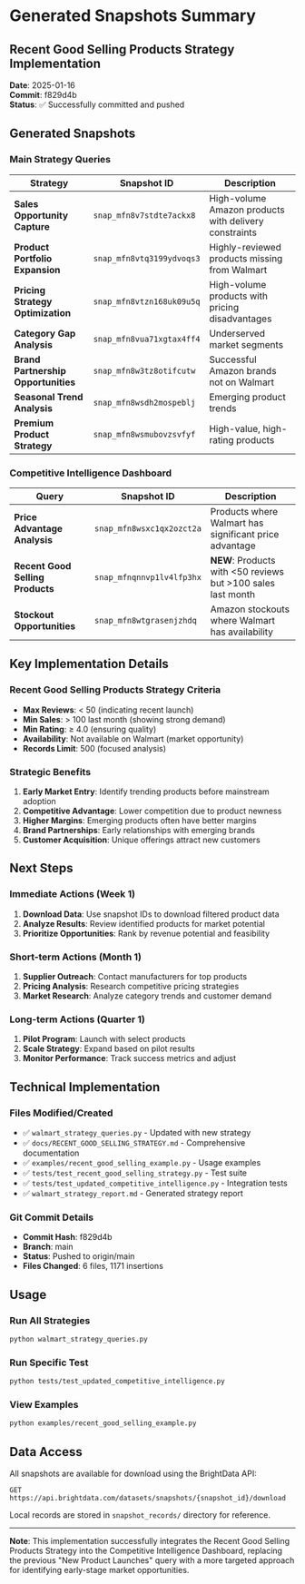 # Generated Snapshots Summary

## Recent Good Selling Products Strategy Implementation

**Date**: 2025-01-16  
**Commit**: f829d4b  
**Status**: ✅ Successfully committed and pushed

## Generated Snapshots

### Main Strategy Queries

| Strategy | Snapshot ID | Description |
|----------|-------------|-------------|
| **Sales Opportunity Capture** | `snap_mfn8v7stdte7ackx8` | High-volume Amazon products with delivery constraints |
| **Product Portfolio Expansion** | `snap_mfn8vtq3199ydvoqs3` | Highly-reviewed products missing from Walmart |
| **Pricing Strategy Optimization** | `snap_mfn8vtzn168uk09u5q` | High-volume products with pricing disadvantages |
| **Category Gap Analysis** | `snap_mfn8vua71xgtax4ff4` | Underserved market segments |
| **Brand Partnership Opportunities** | `snap_mfn8w3tz8otifcutw` | Successful Amazon brands not on Walmart |
| **Seasonal Trend Analysis** | `snap_mfn8wsdh2mospeblj` | Emerging product trends |
| **Premium Product Strategy** | `snap_mfn8wsmubovzsvfyf` | High-value, high-rating products |

### Competitive Intelligence Dashboard

| Query | Snapshot ID | Description |
|-------|-------------|-------------|
| **Price Advantage Analysis** | `snap_mfn8wsxc1qx2ozct2a` | Products where Walmart has significant price advantage |
| **Recent Good Selling Products** | `snap_mfnqnnvp1lv4lfp3hx` | **NEW**: Products with <50 reviews but >100 sales last month |
| **Stockout Opportunities** | `snap_mfn8wtgrasenjzhdq` | Amazon stockouts where Walmart has availability |

## Key Implementation Details

### Recent Good Selling Products Strategy Criteria
- **Max Reviews**: < 50 (indicating recent launch)
- **Min Sales**: > 100 last month (showing strong demand)
- **Min Rating**: ≥ 4.0 (ensuring quality)
- **Availability**: Not available on Walmart (market opportunity)
- **Records Limit**: 500 (focused analysis)

### Strategic Benefits
1. **Early Market Entry**: Identify trending products before mainstream adoption
2. **Competitive Advantage**: Lower competition due to product newness
3. **Higher Margins**: Emerging products often have better margins
4. **Brand Partnerships**: Early relationships with emerging brands
5. **Customer Acquisition**: Unique offerings attract new customers

## Next Steps

### Immediate Actions (Week 1)
1. **Download Data**: Use snapshot IDs to download filtered product data
2. **Analyze Results**: Review identified products for market potential
3. **Prioritize Opportunities**: Rank by revenue potential and feasibility

### Short-term Actions (Month 1)
1. **Supplier Outreach**: Contact manufacturers for top products
2. **Pricing Analysis**: Research competitive pricing strategies
3. **Market Research**: Analyze category trends and customer demand

### Long-term Actions (Quarter 1)
1. **Pilot Program**: Launch with select products
2. **Scale Strategy**: Expand based on pilot results
3. **Monitor Performance**: Track success metrics and adjust

## Technical Implementation

### Files Modified/Created
- ✅ `walmart_strategy_queries.py` - Updated with new strategy
- ✅ `docs/RECENT_GOOD_SELLING_STRATEGY.md` - Comprehensive documentation
- ✅ `examples/recent_good_selling_example.py` - Usage examples
- ✅ `tests/test_recent_good_selling_strategy.py` - Test suite
- ✅ `tests/test_updated_competitive_intelligence.py` - Integration tests
- ✅ `walmart_strategy_report.md` - Generated strategy report

### Git Commit Details
- **Commit Hash**: f829d4b
- **Branch**: main
- **Status**: Pushed to origin/main
- **Files Changed**: 6 files, 1171 insertions

## Usage

### Run All Strategies
```bash
python walmart_strategy_queries.py
```

### Run Specific Test
```bash
python tests/test_updated_competitive_intelligence.py
```

### View Examples
```bash
python examples/recent_good_selling_example.py
```

## Data Access

All snapshots are available for download using the BrightData API:
```
GET https://api.brightdata.com/datasets/snapshots/{snapshot_id}/download
```

Local records are stored in `snapshot_records/` directory for reference.

---

**Note**: This implementation successfully integrates the Recent Good Selling Products Strategy into the Competitive Intelligence Dashboard, replacing the previous "New Product Launches" query with a more targeted approach for identifying early-stage market opportunities.
